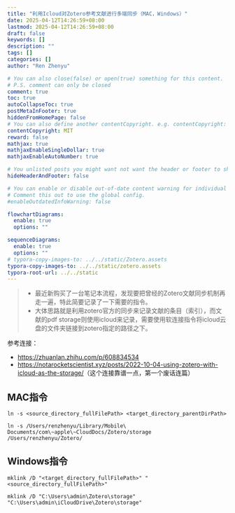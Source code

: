 ```yaml
---
title: "利用Icloud对Zotero参考文献进行多端同步（MAC，Windows）"
date: 2025-04-12T14:26:59+08:00
lastmod: 2025-04-12T14:26:59+08:00
draft: false
keywords: []
description: ""
tags: []
categories: []
author: "Ren Zhenyu"

# You can also close(false) or open(true) something for this content.
# P.S. comment can only be closed
comment: true
toc: true
autoCollapseToc: true
postMetaInFooter: true
hiddenFromHomePage: false
# You can also define another contentCopyright. e.g. contentCopyright: "This is another copyright."
contentCopyright: MIT
reward: false
mathjax: true
mathjaxEnableSingleDollar: true
mathjaxEnableAutoNumber: true

# You unlisted posts you might want not want the header or footer to show
hideHeaderAndFooter: false

# You can enable or disable out-of-date content warning for individual post.
# Comment this out to use the global config.
#enableOutdatedInfoWarning: false

flowchartDiagrams:
  enable: true
  options: ""

sequenceDiagrams: 
  enable: true
  options: ""
# typora-copy-images-to: ../../static/Zotero.assets
typora-copy-images-to: ../../static/zotero.assets
typora-root-url: ../../static
---
```


<!--more-->

> + 最近新购买了一台笔记本流程，发现要把曾经的Zotero文献同步机制再走一遍，特此简要记录了一下需要的指令。
> + 大体思路就是利用zotero官方的同步来记录文献的条目（索引），而文献的pdf storage则使用icloud来记录，需要使用软连接指令将icloud云盘的文件夹链接到zotero指定的路径之下。

参考连接：
+ <https://zhuanlan.zhihu.com/p/608834534>
+ <https://notarocketscientist.xyz/posts/2022-10-04-using-zotero-with-icloud-as-the-storage/>（这个连接靠谱一点，第一个废话连篇）


## MAC指令
```
ln -s <source_directory_fullFilePath> <target_directory_parentDirPath>
```

```
ln -s /Users/renzhenyu/Library/Mobile\ Documents/com\~apple\~CloudDocs/Zotero/storage /Users/renzhenyu/Zotero/
```

## Windows指令
```
mklink /D "<target_directory_fullFilePath>" "<source_directory_fullFilePath>"
```

```
mklink /D "C:\Users\admin\Zotero\storage" "C:\Users\admin\iCloudDrive\Zotero\storage"
```

